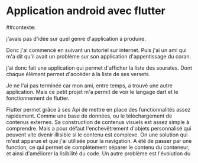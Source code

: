 # Application android avec flutter

##contexte:


j'avais pas d'idée sur quel genre d'application à produire.

Donc j'ai commencé en suivant un tutoriel sur internet. Puis j'ai un ami qui m'a dit qu'il avait un problème sur son application d'appentissage du coran.

j'ai donc fait une application qui permet d'afficher la liste des sourates. Dont chaque élément permet d'accéder à la liste
de ses versets.

Je ne l'ai pas terminée car mon ami, entre temps, a trouvé une autre application. Mais ce petit projet m'a permit de voir le langage
dart et le fonctionnement de flutter.

Flutter permet grâce à ses Api de mettre en place des functionnalités assez rapidement. Comme une base de données, ou le téléchargement de contenus externes. Sa construction de contenus visuels est assez simple à comprendre. Mais a pour défaut l'enchevêtrement d'objets personnalisé qui peuvent vite dvenir illisible si le contenu est complexe. On une solution qui m'est apparue et que j'ai utilisée pour la navigation. A été de passer par une function, ce qui permet de complétement séparer le contenu du conteneur, et ainsi d'améliorer la lisibilité du code.
Un autre problème est l'évolution du




